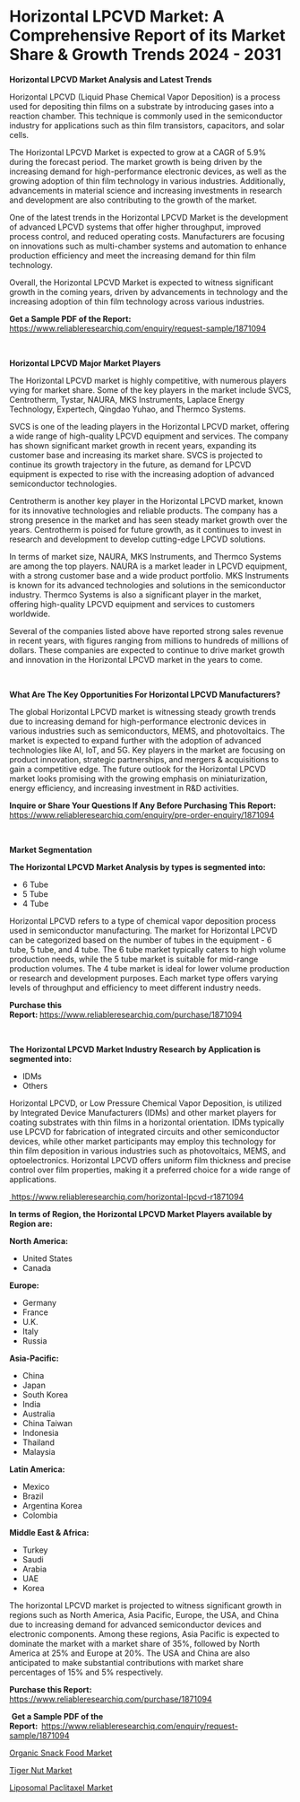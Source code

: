 <p><h1>Horizontal LPCVD Market: A Comprehensive Report of its Market Share & Growth Trends 2024 - 2031</h1></p><p><strong>Horizontal LPCVD Market Analysis and Latest Trends</strong></p>
<p><p>Horizontal LPCVD (Liquid Phase Chemical Vapor Deposition) is a process used for depositing thin films on a substrate by introducing gases into a reaction chamber. This technique is commonly used in the semiconductor industry for applications such as thin film transistors, capacitors, and solar cells.</p><p>The Horizontal LPCVD Market is expected to grow at a CAGR of 5.9% during the forecast period. The market growth is being driven by the increasing demand for high-performance electronic devices, as well as the growing adoption of thin film technology in various industries. Additionally, advancements in material science and increasing investments in research and development are also contributing to the growth of the market.</p><p>One of the latest trends in the Horizontal LPCVD Market is the development of advanced LPCVD systems that offer higher throughput, improved process control, and reduced operating costs. Manufacturers are focusing on innovations such as multi-chamber systems and automation to enhance production efficiency and meet the increasing demand for thin film technology.</p><p>Overall, the Horizontal LPCVD Market is expected to witness significant growth in the coming years, driven by advancements in technology and the increasing adoption of thin film technology across various industries.</p></p>
<p><strong>Get a Sample PDF of the Report:&nbsp;</strong> <a href="https://www.reliableresearchiq.com/enquiry/request-sample/1871094">https://www.reliableresearchiq.com/enquiry/request-sample/1871094</a></p>
<p>&nbsp;</p>
<p><strong>Horizontal LPCVD Major Market Players</strong></p>
<p><p>The Horizontal LPCVD market is highly competitive, with numerous players vying for market share. Some of the key players in the market include SVCS, Centrotherm, Tystar, NAURA, MKS Instruments, Laplace Energy Technology, Expertech, Qingdao Yuhao, and Thermco Systems.</p><p>SVCS is one of the leading players in the Horizontal LPCVD market, offering a wide range of high-quality LPCVD equipment and services. The company has shown significant market growth in recent years, expanding its customer base and increasing its market share. SVCS is projected to continue its growth trajectory in the future, as demand for LPCVD equipment is expected to rise with the increasing adoption of advanced semiconductor technologies.</p><p>Centrotherm is another key player in the Horizontal LPCVD market, known for its innovative technologies and reliable products. The company has a strong presence in the market and has seen steady market growth over the years. Centrotherm is poised for future growth, as it continues to invest in research and development to develop cutting-edge LPCVD solutions.</p><p>In terms of market size, NAURA, MKS Instruments, and Thermco Systems are among the top players. NAURA is a market leader in LPCVD equipment, with a strong customer base and a wide product portfolio. MKS Instruments is known for its advanced technologies and solutions in the semiconductor industry. Thermco Systems is also a significant player in the market, offering high-quality LPCVD equipment and services to customers worldwide.</p><p>Several of the companies listed above have reported strong sales revenue in recent years, with figures ranging from millions to hundreds of millions of dollars. These companies are expected to continue to drive market growth and innovation in the Horizontal LPCVD market in the years to come.</p></p>
<p>&nbsp;</p>
<p><strong>What Are The Key Opportunities For Horizontal LPCVD Manufacturers?</strong></p>
<p><p>The global Horizontal LPCVD market is witnessing steady growth trends due to increasing demand for high-performance electronic devices in various industries such as semiconductors, MEMS, and photovoltaics. The market is expected to expand further with the adoption of advanced technologies like AI, IoT, and 5G. Key players in the market are focusing on product innovation, strategic partnerships, and mergers & acquisitions to gain a competitive edge. The future outlook for the Horizontal LPCVD market looks promising with the growing emphasis on miniaturization, energy efficiency, and increasing investment in R&D activities.</p></p>
<p><strong>Inquire or Share Your Questions If Any Before Purchasing This Report:</strong> <a href="https://www.reliableresearchiq.com/enquiry/pre-order-enquiry/1871094">https://www.reliableresearchiq.com/enquiry/pre-order-enquiry/1871094</a></p>
<p>&nbsp;</p>
<p><strong>Market Segmentation</strong></p>
<p><strong>The Horizontal LPCVD Market Analysis by types is segmented into:</strong></p>
<p><ul><li>6 Tube</li><li>5 Tube</li><li>4 Tube</li></ul></p>
<p><p>Horizontal LPCVD refers to a type of chemical vapor deposition process used in semiconductor manufacturing. The market for Horizontal LPCVD can be categorized based on the number of tubes in the equipment - 6 tube, 5 tube, and 4 tube. The 6 tube market typically caters to high volume production needs, while the 5 tube market is suitable for mid-range production volumes. The 4 tube market is ideal for lower volume production or research and development purposes. Each market type offers varying levels of throughput and efficiency to meet different industry needs.</p></p>
<p><strong>Purchase this Report:&nbsp;</strong><a href="https://www.reliableresearchiq.com/purchase/1871094">https://www.reliableresearchiq.com/purchase/1871094</a></p>
<p>&nbsp;</p>
<p><strong>The Horizontal LPCVD Market Industry Research by Application is segmented into:</strong></p>
<p><ul><li>IDMs</li><li>Others</li></ul></p>
<p><p>Horizontal LPCVD, or Low Pressure Chemical Vapor Deposition, is utilized by Integrated Device Manufacturers (IDMs) and other market players for coating substrates with thin films in a horizontal orientation. IDMs typically use LPCVD for fabrication of integrated circuits and other semiconductor devices, while other market participants may employ this technology for thin film deposition in various industries such as photovoltaics, MEMS, and optoelectronics. Horizontal LPCVD offers uniform film thickness and precise control over film properties, making it a preferred choice for a wide range of applications.</p></p>
<p><a href="https://www.reliableresearchiq.com/horizontal-lpcvd-r1871094">&nbsp;https://www.reliableresearchiq.com/horizontal-lpcvd-r1871094</a></p>
<p><strong>In terms of Region, the Horizontal LPCVD Market Players available by Region are:</strong></p>
<p>
    <p> <strong> North America: </strong>
        <ul>
            <li>United States</li>
            <li>Canada</li>
        </ul>
        </p> 
    <p> <strong> Europe: </strong>
        <ul>
            <li>Germany</li>
            <li>France</li>
            <li>U.K.</li>
            <li>Italy</li>
            <li>Russia</li>
        </ul>
        </p> 
    <p> <strong> Asia-Pacific: </strong>
        <ul>
            <li>China</li>
            <li>Japan</li>
            <li>South Korea</li>
            <li>India</li>
            <li>Australia</li>
            <li>China Taiwan</li>
            <li>Indonesia</li>
            <li>Thailand</li>
            <li>Malaysia</li>
        </ul>
        </p> 
    <p> <strong> Latin America: </strong>
        <ul>
            <li>Mexico</li>
            <li>Brazil</li>
            <li>Argentina Korea</li>
            <li>Colombia</li>
        </ul>
        </p> 
    <p> <strong> Middle East & Africa: </strong>
        <ul>
            <li>Turkey</li>
            <li>Saudi</li>
            <li>Arabia</li>
            <li>UAE</li>
            <li>Korea</li>
        </ul>
    </p>
    </p>
<p><p>The horizontal LPCVD market is projected to witness significant growth in regions such as North America, Asia Pacific, Europe, the USA, and China due to increasing demand for advanced semiconductor devices and electronic components. Among these regions, Asia Pacific is expected to dominate the market with a market share of 35%, followed by North America at 25% and Europe at 20%. The USA and China are also anticipated to make substantial contributions with market share percentages of 15% and 5% respectively.</p></p>
<p><strong>Purchase this Report: </strong><a href="https://www.reliableresearchiq.com/purchase/1871094">https://www.reliableresearchiq.com/purchase/1871094</a></p>
<p>&nbsp;<strong>Get a Sample PDF of the Report:&nbsp;&nbsp;</strong><a href="https://www.reliableresearchiq.com/enquiry/request-sample/1871094">https://www.reliableresearchiq.com/enquiry/request-sample/1871094</a></p>
<p><strong></strong></p>
<p><p><a href="https://github.com/cameroneffertz/Market-Research-Report-List-2/blob/main/organic-snack-food-market.md">Organic Snack Food Market</a></p><p><a href="https://github.com/mbisetmhermsr/Market-Research-Report-List-3/blob/main/tiger-nut-market.md">Tiger Nut Market</a></p><p><a href="https://view.publitas.com/reportprime-1/liposomal-paclitaxel-market-emerging-trends-and-future-prospects-for-period-from-2024-to-2031/">Liposomal Paclitaxel Market</a></p></p>